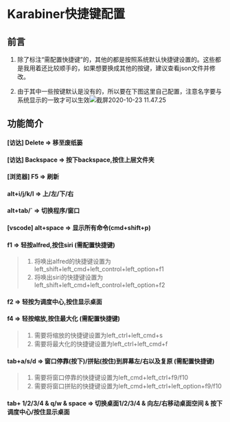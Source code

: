 # Karabiner快捷键配置

## 前言

1. 除了标注“需配置快捷键”的，其他的都是按照系统默认快捷键设置的。这些都是我用着还比较顺手的，如果想要换成其他的按键，建议查看json文件并修改。



2. 由于其中一些按键默认是没有的，所以要在下图这里自己配置，注意名字要与系统显示的一致才可以生效![截屏2020-10-23 11.47.25](https://i.loli.net/2020/10/23/7dEegioH8L2jszG.png)

## 功能简介

#### [访达] Delete => 移至废纸篓

#### [访达] Backspace => 按下backspace,按住上层文件夹

#### [浏览器] F5 => 刷新

#### alt+i/j/k/l => 上/左/下/右

#### alt+tab/` => 切换程序/窗口

#### [vscode] alt+space => 显示所有命令(cmd+shift+p)

#### f1 => 轻按alfred,按住siri (需配置快捷键)

> 1. 将唤出alfred的快捷键设置为left_shift+left_cmd+left_control+left_option+f1
> 2. 将唤出siri的快捷键设置为left_shift+left_cmd+left_control+left_option+f2

#### f2 => 轻按为调度中心,按住显示桌面

#### f4 => 轻按缩放,按住最大化 (需配置快捷键)

> 1. 需要将缩放的快捷键设置为left_ctrl+left_cmd+s
> 2. 需要将最大化的快捷键设置为left_ctrl+left_cmd+f

#### tab+a/s/d => 窗口停靠(按下)/拼贴(按住)到屏幕左/右以及复原 (需配置快捷键)

> 1. 需要将窗口停靠的快捷键设置为left_cmd+left_ctrl+f9/f10
> 2. 需要将窗口拼贴的快捷键设置为left_cmd+left_ctrl+left_option+f9/f10

#### tab+ 1/2/3/4 & q/w & space => 切换桌面1/2/3/4 & 向左/右移动桌面空间 & 按下调度中心/按住显示桌面



